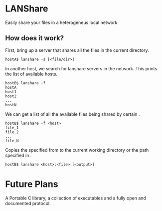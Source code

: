 # LANShare

Easily share your files in a heterogeneus local network.

## How does it work?

First, bring up a server that shares all the files in the current directory.

    hostA$ lanshare -s [<file/dir>]

In another host, we search for lanshare servers in the network. This prints the
list of available hosts.

    hostB$ lanshare -f
    hostA
    host1
    host2
    ...
    hostN


We can get a list of all the available files being shared by certain <host>.

    hostB$ lanshare -f <host>
    file_1
    file_2
    ...
    file_N

Copies the specified <file> from <host> to the current working directory or
the path specified in <ouput>.

    hostB$ lanshare <host>:<file> [<output>]


# Future Plans

A Portable C library, a collection of executables and a fully open and
documented protocol.
